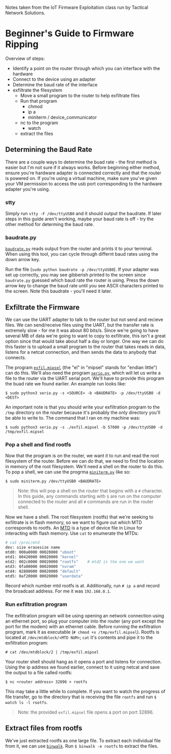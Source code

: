 Notes taken from the IoT Firmware Exploitation class run by Tactical Network Solutions.

# Beginner's Guide to Firmware Ripping

Overview of steps:
- Identify a point on the router through which you can interface with the hardware
- Connect to the device using an adapter
- Determine the baud rate of the interface
- exfiltrate the filesystem
	- Move a small program to the router to help exfiltrate files
	- Run that program
		- chmod
		- ip a
		- miniterm / device_communicator
	- nc to the program
		- watch
	- extract the files

## Determining the Baud Rate
There are a couple ways to determine the buad rate - the first method is easier but I'm not sure if it always works. Before beginning either method, ensure you're hardware adapter is connected correctly and that the router is powered on. If you're using a virtual machine, make sure you've given your VM permission to access the usb port corresponding to the hardware adapter you're using. 

### stty
Simply run `stty -F /dev/ttyUSB0` and it should output the baudrate. If later steps in this guide aren't working, maybe your baud rate is off - try the other method for determing the baud rate.

### baudrate.py
[`baudrate.py`](https://github.com/tristan-white/baudrate) reads output from the router and prints it to your terminal. When using this tool, you can cycle through differnt baud rates using the down arrow key.

Run the file (`sudo python baudrate -p /dev/ttyUSB0`). If your adapter was set up correctly, you may see gibberish printed to the screen since `baudrate.py` guessed which baud rate the router is using. Press the down arrow key to change the baud rate until you see ASCII characters printed to the screen. Note this baudrate - you'll need it later.

## Exfiltrate the Firmware
We can use the UART adapter to talk to the router but not send and recieve files. We can send/receive files using the UART, but the transfer rate is extremely slow - for me it was about 80 bits/s. Since we're going to have several MB of data we're going to want to copy to exfiltrate, this isn't a great option since that would take about half a day or longer. One way we can do this faster is to upload a small program to the router that takes reads in data, listens for a netcat connection, and then sends the data to anybody that connects.

The program [`exfil.mipsel`](https://drive.google.com/file/d/17AvJecUR4Zv6J38bTupVRV3dmMUyozc8/view?usp=share_link) (the "el" in "mipsel" stands for "endian little") can do this. We'll also need the program [`serio.py`](https://github.com/tristan-white/serio), which will let us write a file to the router via the UART serial port. We'll have to provide this program the buad rate we found earlier. An example run looks like:

`$ sudo python3 serio.py -s <SOURCE> -b <BAUDRATE> -p /dev/ttyUSB0 -d <DEST>`

An important note is that you should write your exfiltration program to the `/tmp` directory on the router because it's probably the only directory you'll be able to write to. The command that I ran on my machine was:

`$ sudo python3 serio.py -s ./exfil.mipsel -b 57600 -p /dev/ttyUSB0 -d /tmp/exfil.mipsel`

### Pop a shell and find rootfs
Now that the program is on the router, we want it to run and read the root filesystem of the router. Before we can do that, we need to find the location in memory of the root filesystem. We'll need a shell on the router to do this. To pop a shell, we can use the progrma [`miniterm.py`](https://gist.github.com/tristan-white/f713a779d2a6e771a7647243c5bdca3f) like so:

`$ sudo miniterm.py /dev/ttyUSB0 <BAUDRATE>`

> Note: this will pop a shell on the router that begins with a `#` character. In this guide, any commands starting with `$` are run on the computer connected to the router and all `#` commands are run in the router shell.

Now we have a shell. The root filesystem (rootfs) that we're seeking to exfiltrate is in flash memory, so we want to figure out which MTD corresponds to rootfs. An [MTD](https://en.wikipedia.org/wiki/Memory_Technology_Device) is a type of device file in Linux for interacting with flash memory. Use `cat` to enumerate the MTDs:

```bash
# cat /proc/mtd
dev: size erasesize name
mtd0: 000a0000 00020000 "uboot"
mtd1: 00420000 00020000 "kernel"
mtd2: 002c0000 00020000 "rootfs"	# mtd2 is the one we want
mtd3: 0fa00000 00020000 "nvram"
mtd4: 02800000 00020000 "default"
mtd5: 0af20000 00020000 "userdata"
```

Record which number mtd rootfs is at. Additionally, run `# ip a` and record the broadcast address. For me it was `192.168.0.1`. 

### Run exfiltration program
The exfiltration program will be using opening an network connection using an ethernet port, so plug your computer into the router (any port except the port for the modem) with an ethernet cable. Before running the exfiltration program, mark it as executable (`# chmod +x /tmp/exfil.mipsel`). Rootfs is located at `/dev/mtdblock/<MTD NUM>`; `cat` it's contents and pipe it to the exfiltration program:

`# cat /dev/mtdblock/2 | /tmp/exfil.mipsel`

Your router shell should hang as it opens a port and listens for connection. Using the ip address we found earlier, connect to it using netcat and save the output to a file called rootfs:

`$ nc <router address> 32896 > rootfs`

This may take a little while to complete. If you want to watch the progress of file transfer, go to the directory that is receiving the file `rootfs` and run `$ watch ls -l rootfs`.

> Note: the provided `exfil.mipsel` file opens a port on port 32896.

## Extract files from rootfs
We've just extracted rootfs as one large file. To extract each individual file from it, we can use [`binwalk`](https://github.com/ReFirmLabs/binwalk). Run `$ binwalk -e rootfs` to extract the files.
